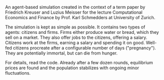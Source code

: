 An agent-based simulation created in the context of a term paper by Friedrich Kreuser and Luzius Meisser for the lecture Computational Economics and Finance by Prof. Karl Schmedders at University of Zurich.

The simulation is kept as simple as possible. It contains two types of agents: citizens and firms. Firms either produce water or bread, which they sell on a market. They also offer jobs to the citizens, offering a salary. Citizens work at the firms, earning a salary and spending it on good. Well-fed citizens procreate after a configurable number of days ("pregnancy"). They are potentially immortal, but can die from hunger.

For details, read the code. Already after a few dozen rounds, equilibrium prices are found and the population stabilizes with ongoing minor fluctuations.